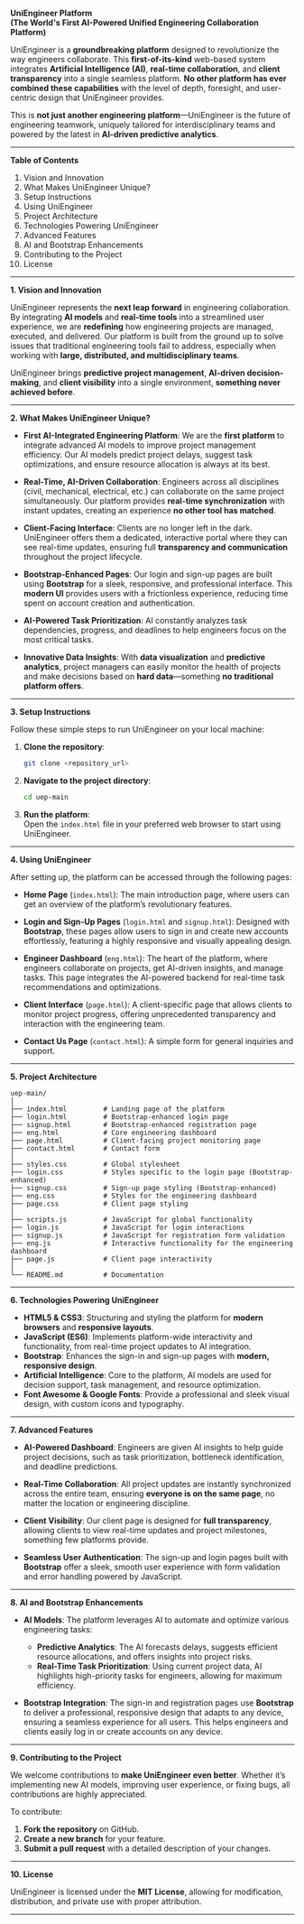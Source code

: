 **UniEngineer Platform**  
**(The World's First AI-Powered Unified Engineering Collaboration Platform)**

UniEngineer is a **groundbreaking platform** designed to revolutionize the way engineers collaborate. This **first-of-its-kind** web-based system integrates **Artificial Intelligence (AI)**, **real-time collaboration**, and **client transparency** into a single seamless platform. **No other platform has ever combined these capabilities** with the level of depth, foresight, and user-centric design that UniEngineer provides.

This is **not just another engineering platform**—UniEngineer is the future of engineering teamwork, uniquely tailored for interdisciplinary teams and powered by the latest in **AI-driven predictive analytics**.

---

**Table of Contents**

1. Vision and Innovation
2. What Makes UniEngineer Unique?
3. Setup Instructions
4. Using UniEngineer
5. Project Architecture
6. Technologies Powering UniEngineer
7. Advanced Features
8. AI and Bootstrap Enhancements
9. Contributing to the Project
10. License

---

**1. Vision and Innovation**

UniEngineer represents the **next leap forward** in engineering collaboration. By integrating **AI models** and **real-time tools** into a streamlined user experience, we are **redefining** how engineering projects are managed, executed, and delivered. Our platform is built from the ground up to solve issues that traditional engineering tools fail to address, especially when working with **large, distributed, and multidisciplinary teams**.

UniEngineer brings **predictive project management**, **AI-driven decision-making**, and **client visibility** into a single environment, **something never achieved before**.

---

**2. What Makes UniEngineer Unique?**

- **First AI-Integrated Engineering Platform**: We are the **first platform** to integrate advanced AI models to improve project management efficiency. Our AI models predict project delays, suggest task optimizations, and ensure resource allocation is always at its best.
  
- **Real-Time, AI-Driven Collaboration**: Engineers across all disciplines (civil, mechanical, electrical, etc.) can collaborate on the same project simultaneously. Our platform provides **real-time synchronization** with instant updates, creating an experience **no other tool has matched**.
  
- **Client-Facing Interface**: Clients are no longer left in the dark. UniEngineer offers them a dedicated, interactive portal where they can see real-time updates, ensuring full **transparency and communication** throughout the project lifecycle.
  
- **Bootstrap-Enhanced Pages**: Our login and sign-up pages are built using **Bootstrap** for a sleek, responsive, and professional interface. This **modern UI** provides users with a frictionless experience, reducing time spent on account creation and authentication.
  
- **AI-Powered Task Prioritization**: AI constantly analyzes task dependencies, progress, and deadlines to help engineers focus on the most critical tasks.

- **Innovative Data Insights**: With **data visualization** and **predictive analytics**, project managers can easily monitor the health of projects and make decisions based on **hard data**—something **no traditional platform offers**.

---

**3. Setup Instructions**

Follow these simple steps to run UniEngineer on your local machine:

1. **Clone the repository**:
   ```bash
   git clone <repository_url>
   ```

2. **Navigate to the project directory**:
   ```bash
   cd uep-main
   ```

3. **Run the platform**:  
   Open the `index.html` file in your preferred web browser to start using UniEngineer.

---

**4. Using UniEngineer**

After setting up, the platform can be accessed through the following pages:

- **Home Page** (`index.html`): The main introduction page, where users can get an overview of the platform’s revolutionary features.
  
- **Login and Sign-Up Pages** (`login.html` and `signup.html`): Designed with **Bootstrap**, these pages allow users to sign in and create new accounts effortlessly, featuring a highly responsive and visually appealing design.

- **Engineer Dashboard** (`eng.html`): The heart of the platform, where engineers collaborate on projects, get AI-driven insights, and manage tasks. This page integrates the AI-powered backend for real-time task recommendations and optimizations.

- **Client Interface** (`page.html`): A client-specific page that allows clients to monitor project progress, offering unprecedented transparency and interaction with the engineering team.

- **Contact Us Page** (`contact.html`): A simple form for general inquiries and support.

---

**5. Project Architecture**

```
uep-main/
│
├── index.html         # Landing page of the platform
├── login.html         # Bootstrap-enhanced login page
├── signup.html        # Bootstrap-enhanced registration page
├── eng.html           # Core engineering dashboard
├── page.html          # Client-facing project monitoring page
├── contact.html       # Contact form
│
├── styles.css         # Global stylesheet
├── login.css          # Styles specific to the login page (Bootstrap-enhanced)
├── signup.css         # Sign-up page styling (Bootstrap-enhanced)
├── eng.css            # Styles for the engineering dashboard
├── page.css           # Client page styling
│
├── scripts.js         # JavaScript for global functionality
├── login.js           # JavaScript for login interactions
├── signup.js          # JavaScript for registration form validation
├── eng.js             # Interactive functionality for the engineering dashboard
├── page.js            # Client page interactivity
│
└── README.md          # Documentation
```

---

**6. Technologies Powering UniEngineer**

- **HTML5 & CSS3**: Structuring and styling the platform for **modern browsers** and **responsive layouts**.
- **JavaScript (ES6)**: Implements platform-wide interactivity and functionality, from real-time project updates to AI integration.
- **Bootstrap**: Enhances the sign-in and sign-up pages with **modern, responsive design**.
- **Artificial Intelligence**: Core to the platform, AI models are used for decision support, task management, and resource optimization.
- **Font Awesome & Google Fonts**: Provide a professional and sleek visual design, with custom icons and typography.
  
---

**7. Advanced Features**

- **AI-Powered Dashboard**: Engineers are given AI insights to help guide project decisions, such as task prioritization, bottleneck identification, and deadline predictions.
  
- **Real-Time Collaboration**: All project updates are instantly synchronized across the entire team, ensuring **everyone is on the same page**, no matter the location or engineering discipline.

- **Client Visibility**: Our client page is designed for **full transparency**, allowing clients to view real-time updates and project milestones, something few platforms provide.

- **Seamless User Authentication**: The sign-up and login pages built with **Bootstrap** offer a sleek, smooth user experience with form validation and error handling powered by JavaScript.

---

**8. AI and Bootstrap Enhancements**

- **AI Models**: The platform leverages AI to automate and optimize various engineering tasks:
   - **Predictive Analytics**: The AI forecasts delays, suggests efficient resource allocations, and offers insights into project risks.
   - **Real-Time Task Prioritization**: Using current project data, AI highlights high-priority tasks for engineers, allowing for maximum efficiency.

- **Bootstrap Integration**: The sign-in and registration pages use **Bootstrap** to deliver a professional, responsive design that adapts to any device, ensuring a seamless experience for all users. This helps engineers and clients easily log in or create accounts on any device.

---

**9. Contributing to the Project**

We welcome contributions to **make UniEngineer even better**. Whether it’s implementing new AI models, improving user experience, or fixing bugs, all contributions are highly appreciated.

To contribute:
1. **Fork the repository** on GitHub.
2. **Create a new branch** for your feature.
3. **Submit a pull request** with a detailed description of your changes.

---

**10. License**

UniEngineer is licensed under the **MIT License**, allowing for modification, distribution, and private use with proper attribution.

---
